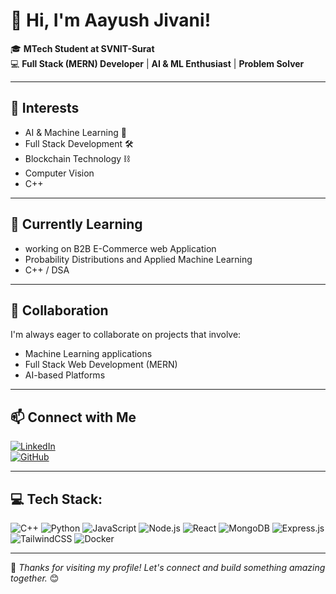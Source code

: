 # 👋 Hi, I'm Aayush Jivani!

🎓 **MTech Student at SVNIT-Surat**  
💻 **Full Stack (MERN) Developer** | **AI & ML Enthusiast** | **Problem Solver**   

---

## 👀 Interests
- AI & Machine Learning 🤖
- Full Stack Development 🛠️
- Blockchain Technology ⛓️
- Computer Vision
- C++

---

## 🌱 Currently Learning
- working on B2B E-Commerce web Application 
- Probability Distributions and Applied Machine Learning
- C++ / DSA 
---

## 💞️ Collaboration
I'm always eager to collaborate on projects that involve:
- Machine Learning applications
- Full Stack Web Development (MERN)
- AI-based Platforms

---

## 📫 Connect with Me
[![LinkedIn](https://img.shields.io/badge/LinkedIn-%230077B5.svg?logo=linkedin&logoColor=white)](https://www.linkedin.com/in/aayush-jivani)  
[![GitHub](https://img.shields.io/badge/GitHub-%23121011.svg?logo=github&logoColor=white)](https://github.com/Aayush2302)  

---

## 💻 Tech Stack:
![C++](https://img.shields.io/badge/C++-%2300599C.svg?style=for-the-badge&logo=c%2B%2B&logoColor=white)
![Python](https://img.shields.io/badge/Python-%233776AB.svg?style=for-the-badge&logo=python&logoColor=white)
![JavaScript](https://img.shields.io/badge/JavaScript-%23F7DF1E.svg?style=for-the-badge&logo=javascript&logoColor=black)
![Node.js](https://img.shields.io/badge/Node.js-%23339933.svg?style=for-the-badge&logo=node.js&logoColor=white)
![React](https://img.shields.io/badge/React-%2361DAFB.svg?style=for-the-badge&logo=react&logoColor=black)
![MongoDB](https://img.shields.io/badge/MongoDB-%2347A248.svg?style=for-the-badge&logo=mongodb&logoColor=white)
![Express.js](https://img.shields.io/badge/Express.js-%23404D59.svg?style=for-the-badge&logo=express&logoColor=white)
![TailwindCSS](https://img.shields.io/badge/TailwindCSS-%2306B6D4.svg?style=for-the-badge&logo=tailwindcss&logoColor=white)
![Docker](https://img.shields.io/badge/Docker-%230db7ed.svg?style=for-the-badge&logo=docker&logoColor=white)

---


🌟 _Thanks for visiting my profile! Let's connect and build something amazing together._ 😊
